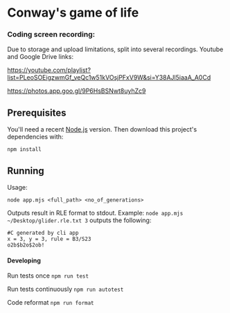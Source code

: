 

# Conway's game of life

### Coding screen recording:

Due to storage and upload limitations, split into several recordings. Youtube and Google Drive links:

https://youtube.com/playlist?list=PLeoSOEigzwmGf_veQc1w51kVOsjPFxV9W&si=Y38AJl5iaaA_A0Cd

https://photos.app.goo.gl/9P6HsBSNwt8uyhZc9



## Prerequisites

You'll need a recent [Node.js](https://nodejs.org/) version. Then download this project's dependencies with:

`npm install`

## Running
Usage:
```
node app.mjs <full_path> <no_of_generations>
```

Outputs result in RLE format to stdout. Example:
`node app.mjs ~/Desktop/glider.rle.txt 3`
outputs the following:
```
#C generated by cli app
x = 3, y = 3, rule = B3/S23
o2b$b2o$2ob!
```

#### Developing
Run tests once
`npm run test`

Run tests continuously
`npm run autotest`

Code reformat
`npm run format`
